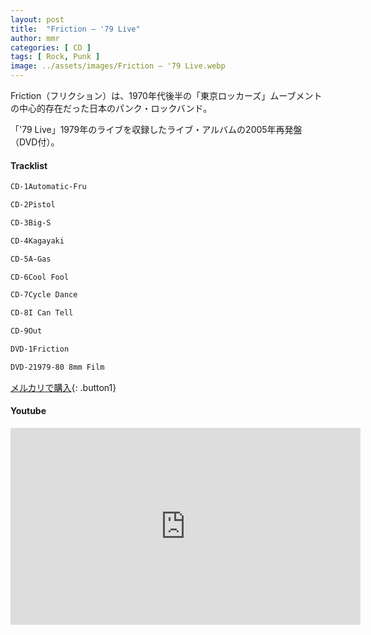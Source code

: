 ```yaml
---
layout: post
title:  "Friction – '79 Live"
author: mmr
categories: [ CD ]
tags: [ Rock, Punk ]
image: ../assets/images/Friction – '79 Live.webp
---
```


Friction（フリクション）は、1970年代後半の「東京ロッカーズ」ムーブメントの中心的存在だった日本のパンク・ロックバンド。

「'79 Live」1979年のライブを収録したライブ・アルバムの2005年再発盤（DVD付）。

#### Tracklist
```md
CD-1Automatic-Fru

CD-2Pistol

CD-3Big-S

CD-4Kagayaki

CD-5A-Gas

CD-6Cool Fool

CD-7Cycle Dance

CD-8I Can Tell

CD-9Out

DVD-1Friction

DVD-21979-80 8mm Film
```

[メルカリで購入](https://jp.mercari.com/item/m87178504200?afid=6142608987){: .button1}

#### Youtube
<iframe width="560" height="315" src="https://www.youtube.com/embed/UKkdvU-E2gg?si=vpbwVaeR3T7vMEk8" title="YouTube video player" frameborder="0" allow="accelerometer; autoplay; clipboard-write; encrypted-media; gyroscope; picture-in-picture; web-share" referrerpolicy="strict-origin-when-cross-origin" allowfullscreen></iframe>